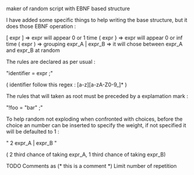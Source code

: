maker of random script with EBNF based structure

I have added some specific things to help writing the base structure, but it
does those EBNF operation :

 [ expr ]           => expr will appear 0 or 1 time
 { expr }           => expr will appear 0 or inf time
 ( expr )           => grouping
 expr_A | expr_B    => it will chose between expr_A and expr_B at random


The rules are declared as per usual :

 "identifier = expr ;"

 ( identifier follow this regex : [a-z][a-zA-Z0-9_]* )


The rules that will taken as root must be preceded by a explamation mark :

 "!foo = "bar" ;"


To help random not exploding when confronted with choices,
before the choice an number can be inserted to specify the weight,
if not specified it will be defaulted to 1 :

 " 2 expr_A | expr_B "

 ( 2 third chance of taking expr_A, 1 third chance of taking expr_B)



TODO
Comments as (* this is a comment \*\)
Limit number of repetition


